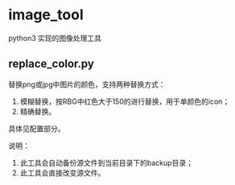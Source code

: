# image_tool

python3 实现的图像处理工具

## replace_color.py

替换png或jpg中图片的颜色，支持两种替换方式：
1. 模糊替换，按RBG中红色大于150的进行替换，用于单颜色的icon；
2. 精确替换。

具体见配置部分。

说明：
1. 此工具会自动备份源文件到当前目录下的backup目录；
2. 此工具会直接改变源文件。